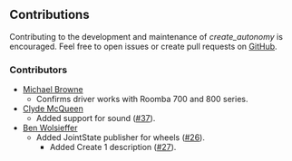 ## Contributions

Contributing to the development and maintenance of _create\_autonomy_ is encouraged. Feel free to open issues or create pull requests on [GitHub](https://github.com/RoboticaUtnFrba/create_autonomy).

### Contributors

* [Michael Browne](http://brownem.engineer/)
  * Confirms driver works with Roomba 700 and 800 series.
* [Clyde McQueen](https://github.com/clydemcqueen)
  * Added support for sound ([#37](https://github.com/AutonomyLab/create_autonomy/pull/37)).
* [Ben Wolsieffer](https://github.com/lopsided98)
  * Added JointState publisher for wheels ([#26](https://github.com/AutonomyLab/create_autonomy/pull/26)).
    * Added Create 1 description ([#27](https://github.com/AutonomyLab/create_autonomy/pull/27)).
